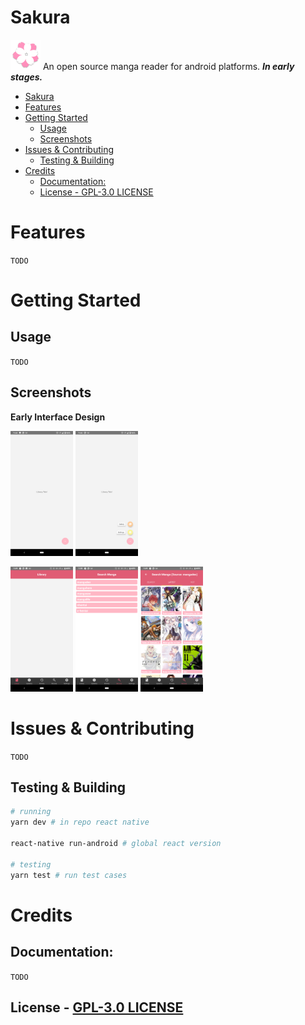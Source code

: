 # Sakura

![icon](res/repo/icon_small.png) An open source manga reader for android platforms.  ***In early stages.***

- [Sakura](#sakura)
- [Features](#features)
- [Getting Started](#getting-started)
	- [Usage](#usage)
	- [Screenshots](#screenshots)
- [Issues &amp; Contributing](#issues-amp-contributing)
	- [Testing &amp; Building](#testing-amp-building)
- [Credits](#credits)
	- [Documentation:](#documentation)
	- [License - GPL-3.0 LICENSE](#license---gpl-30-license)

# Features

`TODO`

# Getting Started

## Usage

`TODO`

## Screenshots

**Early Interface Design**

<img src="res/repo/ss_1.png" width=100> <img src="res/repo/ss_2.png" width=100>

<img src="res/repo/ss_3.png" width=100> <img src="res/repo/ss_4.png" width=100> <img src="res/repo/ss_5.png" width=100>

# Issues & Contributing

`TODO`

## Testing & Building

```bash
# running
yarn dev # in repo react native

react-native run-android # global react version

# testing
yarn test # run test cases

```

# Credits

## Documentation:

`TODO`

## License - [GPL-3.0 LICENSE](/LICENSE)
